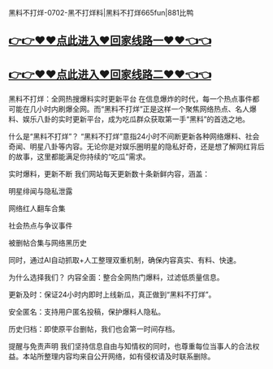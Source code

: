 黑料不打烊-0702-黑不打烊料|黑料不打烊665fun|881比鸭

## [👉👉♥♥点此进入♥回家线路一♥♥👈👈](https://unpkg.com/182-4run/index.html)
## [👉👉♥♥点此进入♥回家线路二♥♥👈👈](https://unpkg.com/182-2run/index.html)

黑料不打烊：全网热搜爆料实时更新平台
在信息爆炸的时代，每一个热点事件都可能在几小时内刷爆全网。而“黑料不打烊”正是这样一个聚焦网络热点、名人爆料、娱乐八卦的实时更新平台，成为吃瓜群众获取第一手“黑料”的首选之地。

什么是“黑料不打烊”？
“黑料不打烊”意指24小时不间断更新各种网络爆料、社会奇闻、明星八卦等内容。无论你是对娱乐圈明星的隐私好奇，还是想了解网红背后的故事，这里都能满足你持续的“吃瓜”需求。

实时爆料，更新不断
我们网站每天更新数十条新鲜内容，涵盖：

明星绯闻与隐私泄露

网络红人翻车合集

社会热点与争议事件

被删帖合集与网络黑历史

同时，通过AI自动抓取+人工整理双重机制，确保内容真实、有料、快速。

为什么选择我们？
内容全面：整合全网热门爆料，过滤低质量信息。

更新及时：保证24小时内即时上线新瓜，真正做到“黑料不打烊”。

安全匿名：支持用户匿名投稿，保护爆料人隐私。

历史归档：即使原平台删帖，我们也会第一时间存档。

提醒与免责声明
我们坚持信息自由与知情权的同时，也尊重每位当事人的合法权益。本站所整理内容均来自公开网络，如有侵权请及时联系删除。

